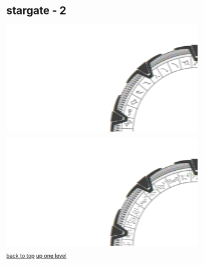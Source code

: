 # stargate - 2
[![stargate_milkyway.png](/terminal/chromatic%20aberration/big/stargate/stargate_milkyway.png "stargate_milkyway.png")](/terminal/chromatic%20aberration/big/stargate/stargate_milkyway.png)

[![stargate_pegasus.png](/terminal/chromatic%20aberration/big/stargate/stargate_pegasus.png "stargate_pegasus.png")](/terminal/chromatic%20aberration/big/stargate/stargate_pegasus.png)



[back to top](#)
[up one level](/terminal/chromatic%20aberration/big/README.MD)
